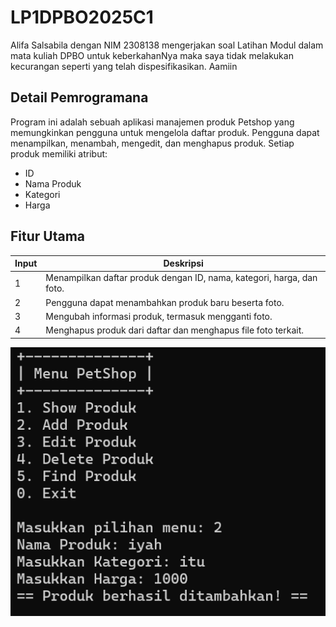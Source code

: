# LP1DPBO2025C1

Alifa Salsabila dengan NIM 2308138 mengerjakan soal Latihan Modul
dalam mata kuliah DPBO untuk keberkahanNya maka saya tidak melakukan
kecurangan seperti yang telah dispesifikasikan. Aamiin

## Detail Pemrogramana
Program ini adalah sebuah aplikasi manajemen produk Petshop yang memungkinkan pengguna untuk mengelola daftar produk. Pengguna dapat menampilkan, menambah, mengedit, dan menghapus produk. Setiap produk memiliki atribut:
- ID
- Nama Produk
- Kategori
- Harga

## Fitur Utama
|Input| Deskripsi |
|-----|-----------|
|  1  | Menampilkan daftar produk dengan ID, nama, kategori, harga, dan foto. |
|  2  | Pengguna dapat menambahkan produk baru beserta foto. |
|  3  | Mengubah informasi produk, termasuk mengganti foto. |
|  4  | Menghapus produk dari daftar dan menghapus file foto terkait. |

![Deskripsi Gambar](output-lp/add-produk.png)
